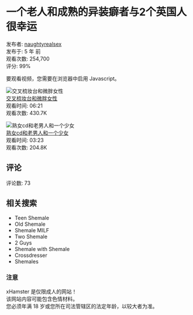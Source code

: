 # 一个老人和成熟的异装癖者与2个英国人很幸运

发布者: [naughtyrealsex](https://zh.xhamster.com/users/naughtyrealsex)  
发布于: 5 年 前  
观看次数: 254,700  
评分: 99%

要观看视频，您需要在浏览器中启用 Javascript。

![交叉梳妆台和微胖女性](https://thumb-nss.xhcdn.com/a/I6HX-vXjcHFLGRFV9k98tg/024/243/008/1280x720.17061502.jpg)  
[交叉梳妆台和微胖女性](https://zh.xhamster.com/videos/cross-dressers-and-chubby-females-xhZt9u5)  
观看时间: 06:21  
观看次数: 430.7K

![熟女cd和老男人和一个少女](https://thumb-nss.xhcdn.com/a/7wep_uEOsTDSrhQQHHzPQA/014/320/553/1280x720.c.jpg.v1587544380)  
[熟女cd和老男人和一个少女](https://zh.xhamster.com/videos/mature-cds-and-old-men-with-a-teen-female-14320553)  
观看时间: 03:23  
观看次数: 204.8K

## 评论
评论数: 73

## 相关搜索
- Teen Shemale
- Old Shemale
- Shemale MILF
- Two Shemale
- 2 Guys
- Shemale with Shemale
- Crossdresser
- Shemales

### 注意
xHamster 是仅限成人的网站！  
该网站内容可能包含色情材料。  
您必须年满 18 岁或您所在司法管辖区的法定年龄，以较大者为准。